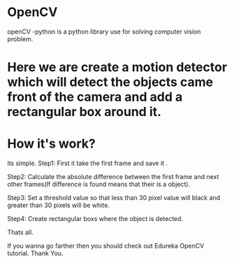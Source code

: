 # OpenCV
openCV -python is a python library use for solving computer vision problem.

# Here we are create a motion detector which will detect the objects came front of the camera and add a rectangular box around it.

# How it's work?
its simple.
Step1: First it take the first frame and save it .

Step2: Calculate the absolute difference between the first frame and next other frames(If difference is found means that their is a object).

Step3: Set a threshold value so that less than 30 pixel value will black and greater than 30 pixels will be white.

Step4: Create rectangular boxs where the object is detected.

Thats all.

If you wanna go farther then you should check out Edureka OpenCV tutorial.
Thank You.
